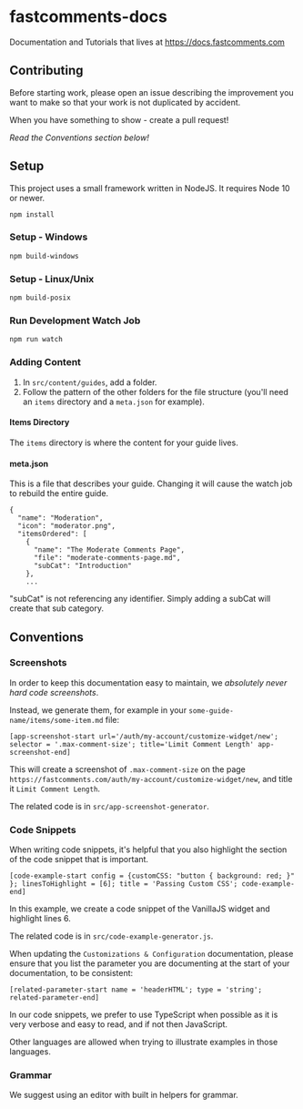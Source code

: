 # fastcomments-docs

Documentation and Tutorials that lives at https://docs.fastcomments.com

## Contributing

Before starting work, please open an issue describing the improvement you want to make so that your work is not
duplicated by accident.

When you have something to show - create a pull request!

*Read the Conventions section below!*

## Setup

This project uses a small framework written in NodeJS. It requires Node 10 or newer.

    npm install

### Setup - Windows
    
    npm build-windows

### Setup - Linux/Unix

    npm build-posix

### Run Development Watch Job

    npm run watch


### Adding Content

1. In `src/content/guides`, add a folder.
2. Follow the pattern of the other folders for the file structure (you'll need an `items` directory and a `meta.json` for example).

#### Items Directory

The `items` directory is where the content for your guide lives.

#### meta.json

This is a file that describes your guide. Changing it will cause the watch job to rebuild the entire guide.

    {
      "name": "Moderation",
      "icon": "moderator.png",
      "itemsOrdered": [
        {
          "name": "The Moderate Comments Page",
          "file": "moderate-comments-page.md",
          "subCat": "Introduction"
        },
        ...

"subCat" is not referencing any identifier. Simply adding a subCat will create that sub category.

## Conventions

### Screenshots

In order to keep this documentation easy to maintain, we *absolutely never hard code screenshots*.

Instead, we generate them, for example in your `some-guide-name/items/some-item.md` file:

    [app-screenshot-start url='/auth/my-account/customize-widget/new'; selector = '.max-comment-size'; title='Limit Comment Length' app-screenshot-end]

This will create a screenshot of `.max-comment-size` on the page `https://fastcomments.com/auth/my-account/customize-widget/new`, and title it `Limit Comment Length`.

The related code is in `src/app-screenshot-generator`.

### Code Snippets

When writing code snippets, it's helpful that you also highlight the section of the code snippet that is important.

    [code-example-start config = {customCSS: "button { background: red; }" }; linesToHighlight = [6]; title = 'Passing Custom CSS'; code-example-end]

In this example, we create a code snippet of the VanillaJS widget and highlight lines 6.

The related code is in `src/code-example-generator.js`.

When updating the `Customizations & Configuration` documentation, please ensure that you list the parameter you are documenting at
the start of your documentation, to be consistent:

    [related-parameter-start name = 'headerHTML'; type = 'string'; related-parameter-end]

In our code snippets, we prefer to use TypeScript when possible as it is very verbose and easy to read, and if not then JavaScript.

Other languages are allowed when trying to illustrate examples in those languages.

### Grammar

We suggest using an editor with built in helpers for grammar.
